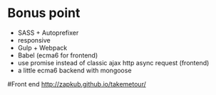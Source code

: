 
# Bonus point
 - SASS + Autoprefixer
 - responsive
 - Gulp + Webpack
 - Babel (ecma6 for frontend)
 - use promise instead of classic ajax http async request (frontend)
 - a little ecma6 backend with mongoose
 
#Front end
  http://zapkub.github.io/takemetour/
